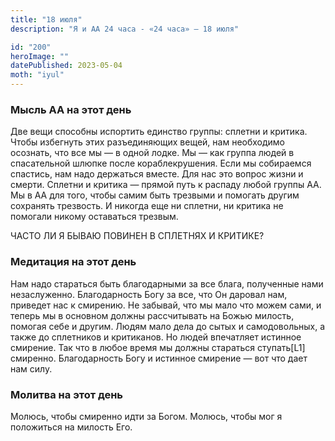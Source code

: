 ```yaml
---
title: "18 июля"
description: "Я и АА 24 часа - «24 часа» — 18 июля"

id: "200"
heroImage: ""
datePublished: 2023-05-04
moth: "iyul"
---
```


### Мысль АА на этот день

Две вещи способны испортить единство группы: сплетни и критика. Чтобы
избегнуть этих разъединяющих вещей, нам необходимо осознать, что все мы — в
одной лодке. Мы — как группа людей в спасательной шлюпке после
кораблекрушения. Если мы собираемся спастись, нам надо держаться вместе. Для
нас это вопрос жизни и смерти. Сплетни и критика — прямой путь к распаду любой
группы АА. Мы в АА для того, чтобы самим быть трезвыми и помогать другим
сохранять трезвость. И никогда еще ни сплетни, ни критика не помогали никому
оставаться трезвым.

ЧАСТО ЛИ Я БЫВАЮ ПОВИНЕН В СПЛЕТНЯХ И КРИТИКЕ?

### Медитация на этот день

Нам надо стараться быть благодарными за все блага, полученные нами
незаслуженно. Благодарность Богу за все, что Он даровал нам, приведет нас к
смирению. Не забывай, что мы мало что можем сами, и теперь мы в основном
должны рассчитывать на Божью милость, помогая себе и другим. Людям мало дела
до сытых и самодовольных, а также до сплетников и критиканов. Но людей
впечатляет истинное смирение. Так что в любое время мы должны стараться
ступать[L1] смиренно. Благодарность Богу и истинное смирение — вот что дает
нам силу.

### Молитва на этот день

Молюсь, чтобы смиренно идти за Богом. Молюсь, чтобы мог я положиться на
милость Его.

